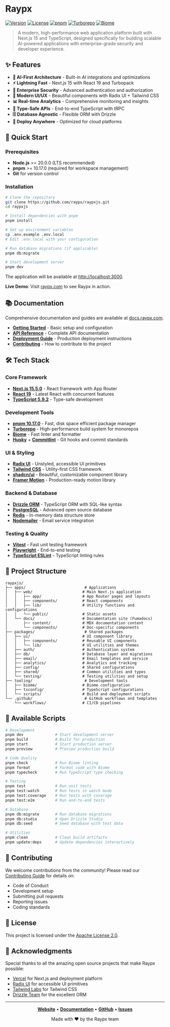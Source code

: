 # Raypx

[![Version](https://img.shields.io/github/package-json/v/raypx/raypxjs?style=flat-square)](https://github.com/raypx/raypxjs)
[![License](https://img.shields.io/github/license/raypx/raypxjs?style=flat-square)](https://opensource.org/licenses/Apache-2.0)
[![pnpm](https://img.shields.io/badge/pnpm-10.17.0-orange?style=flat-square&logo=pnpm)](https://pnpm.io/)
[![Turborepo](https://img.shields.io/badge/Turborepo-monorepo-red?style=flat-square&logo=turborepo)](https://turbo.build/)
[![Biome](https://img.shields.io/badge/Biome-linter%20%26%20formatter-yellow?style=flat-square&logo=biome)](https://biomejs.dev/)

> A modern, high-performance web application platform built with Next.js 15 and TypeScript, designed specifically for building scalable AI-powered applications with enterprise-grade security and developer experience.

## ✨ Features

- **🤖 AI-First Architecture** - Built-in AI integrations and optimizations
- **⚡ Lightning Fast** - Next.js 15 with React 19 and Turbopack
- **🔐 Enterprise Security** - Advanced authentication and authorization
- **🎨 Modern UI/UX** - Beautiful components with Radix UI + Tailwind CSS
- **📊 Real-time Analytics** - Comprehensive monitoring and insights
- **🔄 Type-Safe APIs** - End-to-end TypeScript with tRPC
- **🗄️ Database Agnostic** - Flexible ORM with Drizzle
- **🚀 Deploy Anywhere** - Optimized for cloud platforms

## 🚀 Quick Start

### Prerequisites

- **Node.js** >= 20.0.0 (LTS recommended)
- **pnpm** >= 10.17.0 (required for workspace management)
- **Git** for version control

### Installation

```bash
# Clone the repository
git clone https://github.com/raypx/raypxjs.git
cd raypxjs

# Install dependencies with pnpm
pnpm install

# Set up environment variables
cp .env.example .env.local
# Edit .env.local with your configuration

# Run database migrations (if applicable)
pnpm db:migrate

# Start development server
pnpm dev
```

The application will be available at [http://localhost:3000](http://localhost:3000).

**Live Demo**: Visit [raypx.com](https://raypx.com) to see Raypx in action.

## 📚 Documentation

Comprehensive documentation and guides are available at [docs.raypx.com](https://docs.raypx.com).

- **[Getting Started](https://docs.raypx.com/docs)** - Basic setup and configuration
- **[API Reference](https://docs.raypx.com/api)** - Complete API documentation
- **[Deployment Guide](https://docs.raypx.com/deployment)** - Production deployment instructions
- **[Contributing](https://docs.raypx.com/contributing)** - How to contribute to the project

## 🛠️ Tech Stack

### Core Framework
- **[Next.js 15.5.0](https://nextjs.org/)** - React framework with App Router
- **[React 19](https://react.dev/)** - Latest React with concurrent features
- **[TypeScript 5.9.2](https://www.typescriptlang.org/)** - Type-safe development

### Development Tools
- **[pnpm 10.17.0](https://pnpm.io/)** - Fast, disk space efficient package manager
- **[Turborepo](https://turbo.build/)** - High-performance build system for monorepos
- **[Biome](https://biomejs.dev/)** - Fast linter and formatter
- **[Husky](https://typicode.github.io/husky/)** + **[Commitlint](https://commitlint.js.org/)** - Git hooks and commit standards

### UI & Styling
- **[Radix UI](https://www.radix-ui.com/)** - Unstyled, accessible UI primitives
- **[Tailwind CSS](https://tailwindcss.com/)** - Utility-first CSS framework
- **[shadcn/ui](https://ui.shadcn.com/)** - Beautiful, customizable component library
- **[Framer Motion](https://www.framer.com/motion/)** - Production-ready motion library

### Backend & Database
- **[Drizzle ORM](https://orm.drizzle.team/)** - TypeScript ORM with SQL-like syntax
- **[PostgreSQL](https://www.postgresql.org/)** - Advanced open source database
- **[Redis](https://redis.io/)** - In-memory data structure store
- **[Nodemailer](https://nodemailer.com/)** - Email service integration

### Testing & Quality
- **[Vitest](https://vitest.dev/)** - Fast unit testing framework
- **[Playwright](https://playwright.dev/)** - End-to-end testing
- **[TypeScript ESLint](https://typescript-eslint.io/)** - TypeScript linting rules

## 📁 Project Structure

```
raypxjs/
├── apps/                          # Applications
│   ├── web/                      # Main Next.js application
│   │   ├── app/                  # App Router pages and layouts
│   │   ├── components/           # React components
│   │   ├── lib/                  # Utility functions and configurations
│   │   └── public/               # Static assets
│   └── docs/                     # Documentation site (Fumadocs)
│       ├── content/              # MDX documentation content
│       └── components/           # Doc-specific components
├── packages/                      # Shared packages
│   ├── ui/                       # UI component library
│   │   ├── components/           # Reusable UI components
│   │   └── lib/                  # UI utilities and themes
│   ├── auth/                     # Authentication system
│   ├── db/                       # Database layer and migrations
│   ├── email/                    # Email templates and service
│   ├── analytics/                # Analytics and tracking
│   ├── config/                   # Shared configurations
│   ├── shared/                   # Common utilities and types
│   └── testing/                  # Testing utilities and setup
├── tooling/                       # Development tools
│   ├── biome/                    # Biome configuration
│   ├── tsconfig/                 # TypeScript configurations
│   └── scripts/                  # Build and deployment scripts
└── .github/                       # GitHub workflows and templates
    └── workflows/                # CI/CD pipelines
```

## 🚀 Available Scripts

```bash
# Development
pnpm dev              # Start development server
pnpm build            # Build for production
pnpm start            # Start production server
pnpm preview          # Preview production build

# Code Quality
pnpm check            # Run Biome linting
pnpm format           # Format code with Biome
pnpm typecheck        # Run TypeScript type checking

# Testing
pnpm test             # Run unit tests
pnpm test:watch       # Run tests in watch mode
pnpm test:coverage    # Run tests with coverage
pnpm test:e2e         # Run end-to-end tests

# Database
pnpm db:migrate       # Run database migrations
pnpm db:studio        # Open Drizzle Studio
pnpm db:seed          # Seed database with test data

# Utilities
pnpm clean            # Clean build artifacts
pnpm update:deps      # Update dependencies interactively
```

## 🤝 Contributing

We welcome contributions from the community! Please read our [Contributing Guide](https://docs.raypx.com/contributing) for details on:

- Code of Conduct
- Development setup
- Submitting pull requests
- Reporting issues
- Coding standards

## 📄 License

This project is licensed under the [Apache License 2.0](https://opensource.org/licenses/Apache-2.0).

## 🙏 Acknowledgments

Special thanks to all the amazing open source projects that make Raypx possible:
- [Vercel](https://vercel.com/) for Next.js and deployment platform
- [Radix UI](https://www.radix-ui.com/) for accessible UI primitives
- [Tailwind Labs](https://tailwindlabs.com/) for Tailwind CSS
- [Drizzle Team](https://orm.drizzle.team/) for the excellent ORM

---

<div align="center">

**[Website](https://raypx.com)** • **[Documentation](https://docs.raypx.com)** • **[GitHub](https://github.com/raypx/raypxjs)** • **[Issues](https://github.com/raypx/raypxjs/issues)**

Made with ❤️ by the Raypx team

</div>